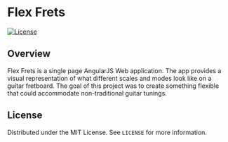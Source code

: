# Flex Frets

[![License](https://img.shields.io/github/license/tommyduggs/discord_reaction_anlytics)](https://github.com/tommyduggs/discord_reaction_anlytics)
## Overview

Flex Frets is a single page AngularJS Web application. The app provides a visual representation of what different scales and modes look like on a guitar fretboard. The goal of this project was to create something flexible that could accommodate non-traditional guitar tunings.

## License

Distributed under the MIT License. See `LICENSE` for more information.
